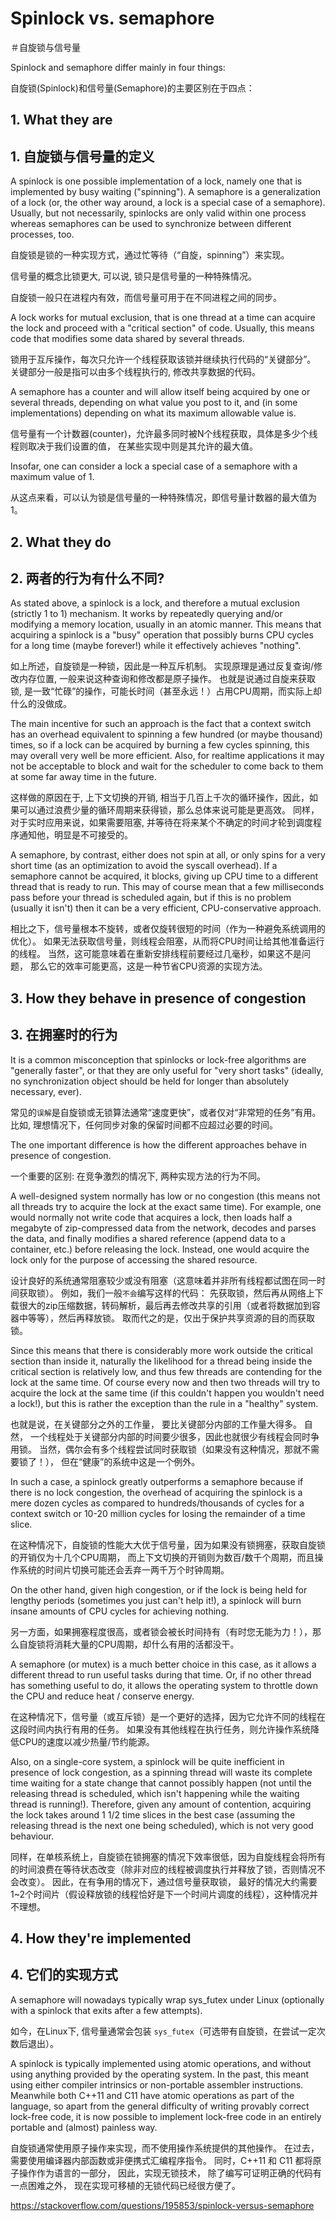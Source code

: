# Spinlock vs. semaphore

＃自旋锁与信号量

Spinlock and semaphore differ mainly in four things:

自旋锁(Spinlock)和信号量(Semaphore)的主要区别在于四点：

## 1. What they are

## 1. 自旋锁与信号量的定义

A spinlock is one possible implementation of a lock, namely one that is implemented by busy waiting ("spinning"). A semaphore is a generalization of a lock (or, the other way around, a lock is a special case of a semaphore). Usually, but not necessarily, spinlocks are only valid within one process whereas semaphores can be used to synchronize between different processes, too.

自旋锁是锁的一种实现方式，通过忙等待（“自旋，spinning”）来实现。

信号量的概念比锁更大, 可以说, 锁只是信号量的一种特殊情况。

自旋锁一般只在进程内有效，而信号量可用于在不同进程之间的同步。

A lock works for mutual exclusion, that is one thread at a time can acquire the lock and proceed with a "critical section" of code. Usually, this means code that modifies some data shared by several threads.

锁用于互斥操作，每次只允许一个线程获取该锁并继续执行代码的“关键部分”。 关键部分一般是指可以由多个线程执行的, 修改共享数据的代码。

A semaphore has a counter and will allow itself being acquired by one or several threads, depending on what value you post to it, and (in some implementations) depending on what its maximum allowable value is.

信号量有一个计数器(counter)，允许最多同时被N个线程获取，具体是多少个线程则取决于我们设置的值， 在某些实现中则是其允许的最大值。

Insofar, one can consider a lock a special case of a semaphore with a maximum value of 1.

从这点来看，可以认为锁是信号量的一种特殊情况，即信号量计数器的最大值为1。

## 2. What they do

## 2. 两者的行为有什么不同?

As stated above, a spinlock is a lock, and therefore a mutual exclusion (strictly 1 to 1) mechanism. It works by repeatedly querying and/or modifying a memory location, usually in an atomic manner. This means that acquiring a spinlock is a "busy" operation that possibly burns CPU cycles for a long time (maybe forever!) while it effectively achieves "nothing".

如上所述，自旋锁是一种锁，因此是一种互斥机制。 实现原理是通过反复查询/修改内存位置, 一般来说这种查询和修改都是原子操作。
也就是说通过自旋来获取锁, 是一致“忙碌”的操作，可能长时间（甚至永远！）占用CPU周期，而实际上却什么的没做成。

The main incentive for such an approach is the fact that a context switch has an overhead equivalent to spinning a few hundred (or maybe thousand) times, so if a lock can be acquired by burning a few cycles spinning, this may overall very well be more efficient. Also, for realtime applications it may not be acceptable to block and wait for the scheduler to come back to them at some far away time in the future.

这样做的原因在于, 上下文切换的开销, 相当于几百上千次的循环操作，因此，如果可以通过浪费少量的循环周期来获得锁，那么总体来说可能是更高效。
同样，对于实时应用来说，如果需要阻塞, 并等待在将来某个不确定的时间才轮到调度程序通知他，明显是不可接受的。

A semaphore, by contrast, either does not spin at all, or only spins for a very short time (as an optimization to avoid the syscall overhead). If a semaphore cannot be acquired, it blocks, giving up CPU time to a different thread that is ready to run. This may of course mean that a few milliseconds pass before your thread is scheduled again, but if this is no problem (usually it isn't) then it can be a very efficient, CPU-conservative approach.

相比之下，信号量根本不旋转，或者仅旋转很短的时间（作为一种避免系统调用的优化）。
如果无法获取信号量，则线程会阻塞，从而将CPU时间让给其他准备运行的线程。
当然，这可能意味着在重新安排线程前要经过几毫秒，如果这不是问题， 那么它的效率可能更高，这是一种节省CPU资源的实现方法。

## 3. How they behave in presence of congestion

## 3. 在拥塞时的行为

It is a common misconception that spinlocks or lock-free algorithms are "generally faster", or that they are only useful for "very short tasks" (ideally, no synchronization object should be held for longer than absolutely necessary, ever).

常见的`误解`是自旋锁或无锁算法通常“速度更快”，或者仅对“非常短的任务”有用。 比如, 理想情况下，任何同步对象的保留时间都不应超过必要的时间。

The one important difference is how the different approaches behave in presence of congestion.

一个重要的区别: 在竞争激烈的情况下, 两种实现方法的行为不同。

A well-designed system normally has low or no congestion (this means not all threads try to acquire the lock at the exact same time). For example, one would normally not write code that acquires a lock, then loads half a megabyte of zip-compressed data from the network, decodes and parses the data, and finally modifies a shared reference (append data to a container, etc.) before releasing the lock. Instead, one would acquire the lock only for the purpose of accessing the shared resource.

设计良好的系统通常阻塞较少或没有阻塞（这意味着并非所有线程都试图在同一时间获取锁）。
例如，我们一般`不会`编写这样的代码： 先获取锁，然后再从网络上下载很大的zip压缩数据，转码解析，最后再去修改共享的引用（或者将数据加到容器中等等），然后再释放锁。
取而代之的是，仅出于保护共享资源的目的而获取锁。

Since this means that there is considerably more work outside the critical section than inside it, naturally the likelihood for a thread being inside the critical section is relatively low, and thus few threads are contending for the lock at the same time. Of course every now and then two threads will try to acquire the lock at the same time (if this couldn't happen you wouldn't need a lock!), but this is rather the exception than the rule in a "healthy" system.

也就是说，在关键部分之外的工作量， 要比关键部分内部的工作量大得多。 自然， 一个线程处于关键部分内部的时间要少很多，因此也就很少有线程会同时争用锁。 当然，偶尔会有多个线程尝试同时获取锁（如果没有这种情况，那就不需要锁了！）， 但在“健康”的系统中这是一个例外。

In such a case, a spinlock greatly outperforms a semaphore because if there is no lock congestion, the overhead of acquiring the spinlock is a mere dozen cycles as compared to hundreds/thousands of cycles for a context switch or 10-20 million cycles for losing the remainder of a time slice.

在这种情况下，自旋锁的性能大大优于信号量，因为如果没有锁拥塞，获取自旋锁的开销仅为十几个CPU周期， 而上下文切换的开销则为数百/数千个周期，而且操作系统的时间片切换可能还会丢弃一两千万个时钟周期。

On the other hand, given high congestion, or if the lock is being held for lengthy periods (sometimes you just can't help it!), a spinlock will burn insane amounts of CPU cycles for achieving nothing.

另一方面，如果拥塞程度很高，或者锁会被长时间持有（有时您无能为力！），那么自旋锁将消耗大量的CPU周期，却什么有用的活都没干。

A semaphore (or mutex) is a much better choice in this case, as it allows a different thread to run useful tasks during that time. Or, if no other thread has something useful to do, it allows the operating system to throttle down the CPU and reduce heat / conserve energy.

在这种情况下，信号量（或互斥锁）是一个更好的选择，因为它允许不同的线程在这段时间内执行有用的任务。
如果没有其他线程在执行任务，则允许操作系统降低CPU的速度以减少热量/节约能源。

Also, on a single-core system, a spinlock will be quite inefficient in presence of lock congestion, as a spinning thread will waste its complete time waiting for a state change that cannot possibly happen (not until the releasing thread is scheduled, which isn't happening while the waiting thread is running!). Therefore, given any amount of contention, acquiring the lock takes around 1 1/2 time slices in the best case (assuming the releasing thread is the next one being scheduled), which is not very good behaviour.

同样，在单核系统上，自旋锁在锁拥塞的情况下效率很低，因为自旋线程会将所有的时间浪费在等待状态改变（除非对应的线程被调度执行并释放了锁，否则情况不会改变）。
因此，在有争用的情况下，通过信号量获取锁， 最好的情况大约需要1~2个时间片（假设释放锁的线程恰好是下一个时间片调度的线程），这种情况并不理想。

## 4. How they're implemented

## 4. 它们的实现方式

A semaphore will nowadays typically wrap sys_futex under Linux (optionally with a spinlock that exits after a few attempts).

如今，在Linux下, 信号量通常会包装 `sys_futex`（可选带有自旋锁，在尝试一定次数后退出）。

A spinlock is typically implemented using atomic operations, and without using anything provided by the operating system. In the past, this meant using either compiler intrinsics or non-portable assembler instructions. Meanwhile both C++11 and C11 have atomic operations as part of the language, so apart from the general difficulty of writing provably correct lock-free code, it is now possible to implement lock-free code in an entirely portable and (almost) painless way.

自旋锁通常使用原子操作来实现，而不使用操作系统提供的其他操作。
在过去，需要使用编译器内部函数或非便携式汇编程序指令。
同时，C++11 和 C11 都将原子操作作为语言的一部分， 因此，实现无锁技术， 除了编写可证明正确的代码有一点困难之外， 现在实现可移植的无锁代码已经很方便了。

<https://stackoverflow.com/questions/195853/spinlock-versus-semaphore>
